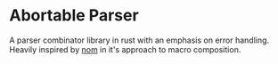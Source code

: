 # Abortable Parser

A parser combinator library in rust with an emphasis on error handling. Heavily inspired by [nom](https://github.com/Geal/nom) in it's approach to macro composition.